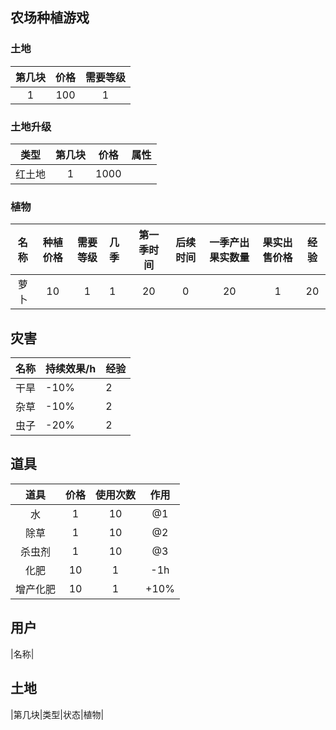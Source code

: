 ## 农场种植游戏

### 土地

|第几块|价格|需要等级|
|:---:|:---:|:---:|
|1|100|1|


### 土地升级

|类型|第几块|价格|属性|
|:--:|:--:|:---:|:--:|
|红土地|1|1000||

### 植物

|名称|种植价格|需要等级|几季|第一季时间|后续时间|一季产出果实数量|果实出售价格|经验|
|:--:|:--:|:---:|:---|:--:|:--:|:---:|:---:|:---:|
|萝卜|10|1|1|20|0|20|1|20|

## 灾害

|名称|持续效果/h|经验|
|---|--|--|
|干旱|-10%|2|
|杂草|-10%|2|
|虫子|-20%|2|

## 道具

|道具|价格|使用次数|作用|
|:--:|:--:|:---:|:--:|
|水|1|10|@1|
|除草|1|10|@2|
|杀虫剂|1|10|@3|
|化肥|10|1|-1h|
|增产化肥|10|1|+10%|


## 用户

|名称|

## 土地

|第几块|类型|状态|植物|